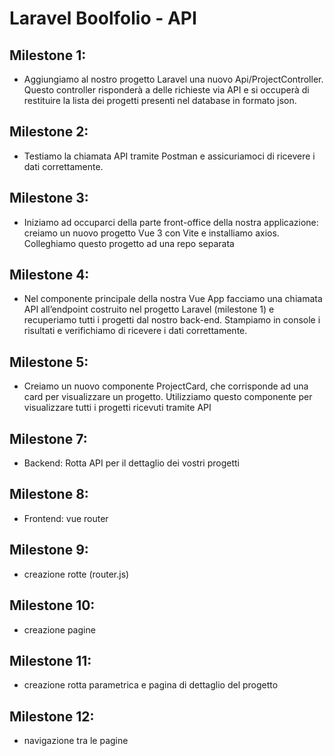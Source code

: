 # Laravel Boolfolio - API

## Milestone 1:

- Aggiungiamo al nostro progetto Laravel una nuovo Api/ProjectController. Questo controller risponderà a delle richieste via API e si occuperà di restituire la lista dei progetti presenti nel database in formato json.

## Milestone 2:

- Testiamo la chiamata API tramite Postman e assicuriamoci di ricevere i dati correttamente.
## Milestone 3:

- Iniziamo ad occuparci della parte front-office della nostra applicazione: creiamo un nuovo progetto Vue 3 con Vite e installiamo axios.
Colleghiamo questo progetto ad una repo separata
## Milestone 4:

- Nel componente principale della nostra Vue App facciamo una chiamata API all’endpoint costruito nel progetto Laravel (milestone 1) e recuperiamo tutti i progetti dal nostro back-end.
Stampiamo in console i risultati e verifichiamo di ricevere i dati correttamente.
## Milestone 5:

- Creiamo un nuovo componente ProjectCard, che corrisponde ad una card per visualizzare un progetto. Utilizziamo questo componente per visualizzare tutti i progetti ricevuti tramite API
## Milestone 7:

- Backend: Rotta API per il dettaglio dei vostri progetti
## Milestone 8:

- Frontend: vue router
## Milestone 9:

- creazione rotte (router.js)
## Milestone 10:

- creazione pagine
## Milestone 11:

- creazione rotta parametrica e pagina di dettaglio del progetto
## Milestone 12:

- navigazione tra le pagine
